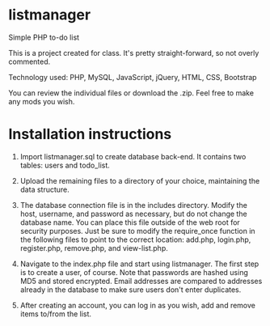 # listmanager
Simple PHP to-do list

This is a project created for class.  It's pretty straight-forward, so not overly commented.

Technology used: PHP, MySQL, JavaScript, jQuery, HTML, CSS, Bootstrap

You can review the individual files or download the .zip.  Feel free to make any mods you wish.

# Installation instructions
1. Import listmanager.sql to create database back-end.  It contains two tables: users and todo_list.

2. Upload the remaining files to a directory of your choice, maintaining the data structure.

3. The database connection file is in the includes directory.  Modify the host, username, and password as necessary, but do not change the database name.  You can place this file outside of the web root for security purposes.  Just be sure to modify the require_once function in the following files to point to the correct location: add.php, login.php, register.php, remove.php, and view-list.php. 

4. Navigate to the index.php file and start using listmanager.  The first step is to create a user, of course.  Note that passwords are hashed using MD5 and stored encrypted.  Email addresses are compared to addresses already in the database to make sure users don't enter duplicates.  

5. After creating an account, you can log in as you wish, add and remove items to/from the list.
